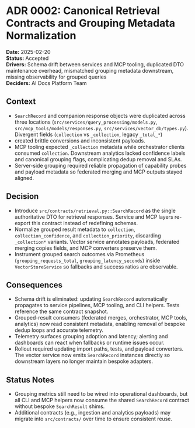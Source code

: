 # ADR 0002: Canonical Retrieval Contracts and Grouping Metadata Normalization

**Date:** 2025-02-20  
**Status:** Accepted  
**Drivers:** Schema drift between services and MCP tooling, duplicated DTO maintenance overhead, mismatched grouping metadata downstream, missing observability for grouped queries  
**Deciders:** AI Docs Platform Team

## Context

- `SearchRecord` and companion response objects were duplicated across three locations (`src/services/query_processing/models.py`, `src/mcp_tools/models/responses.py`, `src/services/vector_db/types.py`). Divergent fields (`collection` vs `_collection`, legacy `_total_*`)
- created brittle conversions and inconsistent payloads.
- MCP tooling expected `_collection` metadata while orchestrator clients consumed `collection`. Downstream analytics lacked confidence labels and canonical grouping flags, complicating dedup removal and SLAs.
- Server-side grouping required reliable propagation of capability probes and payload metadata so federated merging and MCP outputs stayed aligned.

## Decision

- Introduce `src/contracts/retrieval.py::SearchRecord` as the single authoritative DTO for retrieval responses. Service and MCP layers re-export this contract instead of redefining schemas.
- Normalize grouped result metadata to `collection`, `collection_confidence`, and `collection_priority`, discarding `_collection*` variants. Vector service annotates payloads, federated merging copies fields, and MCP converters preserve them.
- Instrument grouped search outcomes via Prometheus (`grouping_requests_total`, `grouping_latency_seconds`) inside `VectorStoreService` so fallbacks and success ratios are observable.

## Consequences

- Schema drift is eliminated: updating `SearchRecord` automatically propagates to service pipelines, MCP tooling, and CLI helpers. Tests reference the same contract snapshot.
- Grouped-result consumers (federated merges, orchestrator, MCP tools, analytics) now read consistent metadata, enabling removal of bespoke dedup loops and accurate telemetry.
- Telemetry surfaces grouping adoption and latency; alerting and dashboards can react when fallbacks or runtime issues occur.
- Rollout required updating import paths, tests, and payload converters. The vector service now emits `SearchRecord`
  instances directly so downstream layers no longer maintain bespoke adapters.

## Status Notes

- Grouping metrics still need to be wired into operational dashboards, but all CLI and MCP helpers now consume the shared
  `SearchRecord` contract without bespoke `SearchResult` shims.
- Additional contracts (e.g., ingestion and analytics payloads) may migrate into `src/contracts/` over time to ensure consistent reuse.
